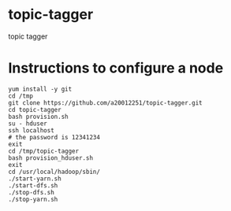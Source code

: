# topic-tagger
topic tagger


# Instructions to configure a node

```
yum install -y git
cd /tmp
git clone https://github.com/a20012251/topic-tagger.git
cd topic-tagger
bash provision.sh
su - hduser
ssh localhost
# the password is 12341234
exit
cd /tmp/topic-tagger
bash provision_hduser.sh
exit
cd /usr/local/hadoop/sbin/
./start-yarn.sh
./start-dfs.sh
./stop-dfs.sh
./stop-yarn.sh
```
